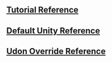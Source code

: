 ## [Tutorial Reference](/Basics/EP2/Reference.cs)

## [Default Unity Reference](/Default%20Unity%20Methods%20Reference.cs)

## [Udon Override Reference](/VRC%20Override%20Methods%20reference.cs)
